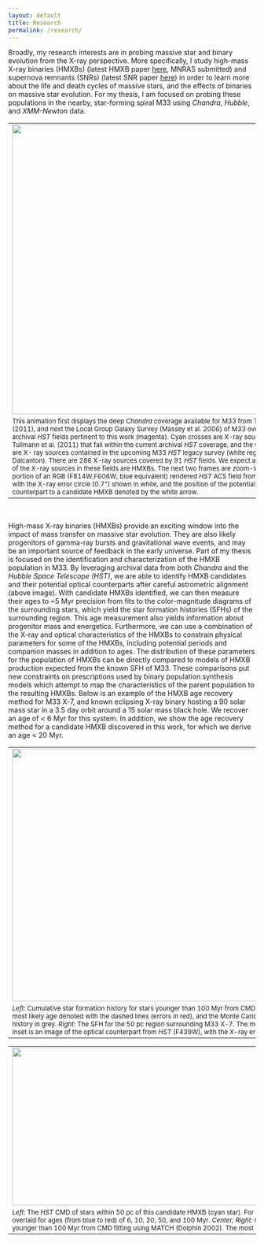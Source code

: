 ```yaml
---
layout: default
title: Research
permalink: /research/
---
```



Broadly, my research interests are in probing massive star and binary evolution from the X-ray perspective. More specifically, I study high-mass X-ray binaries (HMXBs) (latest HMXB paper [here](../docs/m33hmxp_paper.pdf), MNRAS submitted) and supernova remnants (SNRs) (latest SNR paper [here](https://arxiv.org/abs/1708.01239)) in order to learn more about the life and death cycles of massive stars, and the effects of binaries on massive star evolution. For my thesis, I am focused on probing these populations in the nearby, star-forming spiral M33 using *Chandra*, *Hubble*, and *XMM-Newton* data.

<table class="image" align="center">
<tr><td><img src="../images/m33coverage.gif" height="588px" width="600px"></td></tr>
<tr><td class="caption" style="width: 345px"><font size="2">This animation first displays the deep <i>Chandra</i> coverage available for M33 from Tullmann et al. (2011), and next the Local Group Galaxy Survey (Massey et al. 2006) of M33 overlaid with the archival <i>HST</i> fields pertinent to this work (magenta). Cyan crosses are X-ray sources from Tullmann et al. (2011) that fall within the current archival <i>HST</i> coverage, and the white crosses are X- ray sources contained in the upcoming M33 <i>HST</i> legacy survey (white regions; PI: J. Dalcanton). There are 286 X-ray sources covered by 91 <i>HST</i> fields. We expect approximately 40 of the X-ray sources in these fields are HMXBs. The next two frames are zoom-ins on one portion of an RGB (F814W,F606W, blue equivalent) rendered <i>HST</i> ACS field from the disk of M33 with the X-ray error circle (0.7") shown in white, and the position of the potential optical counterpart to a candidate HMXB denoted by the white arrow.</font></td></tr>
</table><br>


High-mass X-ray binaries (HMXBs) provide an exciting window into the impact of mass transfer on massive star evolution. They are also likely progenitors of gamma-ray bursts and gravitational wave events, and may be an important source of feedback in the early universe. Part of my thesis is focused on the identification and characterization of the HMXB population in M33. By leveraging archival data from both *Chandra* and the *Hubble Space Telescope (HST)*, we are able to identify HMXB candidates and their potential optical counterparts after careful astrometric alignment (above image). With candidate HMXBs identified, we can then measure their ages to ~5 Myr precision from fits to the color-magnitude diagrams of the surrounding stars, which yield the star formation histories (SFHs) of the surrounding region. This age measurement also yields information about progenitor mass and energetics. Furthermore, we can use a combination of the X-ray and optical characteristics of the HMXBs to constrain physical parameters for some of the HMXBs, including potential periods and companion masses in addition to ages. The distribution of these parameters for the population of HMXBs can be directly compared to models of HMXB production expected from the known SFH of M33. These comparisons put new constraints on prescriptions used by binary population synthesis models which attempt to map the characteristics of the parent population to the resulting HMXBs. Below is an example of the HMXB age recovery method for M33 X-7, and known eclipsing X-ray binary hosting a 90 solar mass star in a 3.5 day orbit around a 15 solar mass black hole. We recover an age of < 6 Myr for this system. In addition, we show the age recovery method for a candidate HMXB discovered in this work, for which we derive an age
< 20 Myr.<br>


<table class="image" align="center">
<tr><td><img src="../images/hmxb225_ex.png" height="513px" width="800px"></td></tr>
<tr><td class="caption" style="width: 345px"><font size="2"><i>Left</i>: Cumulative star formation history for stars younger than 100 Myr from CMD fitting using MATCH (Dolphin 2002), with the most likely age denoted with the dashed lines (errors in red), and the Monte Carlo derived errors on the cumulative star formation history in grey. <i>Right</i>: The SFH for the 50 pc region surrounding M33 X-7. The most likely age for this HMXB candidate is < 6 Myr. Inset is an image of the optical counterpart from <i>HST</i> (F439W), with the X-ray error circle in cyan.</font></td></tr>

<table class="image" align="center">
<tr><td><img src="../images/hmxb272_ex.png" height="320px" width="800px"></td></tr>
<tr><td class="caption" style="width: 345px"><font size="2"><i>Left</i>: The <i>HST</i> CMD of stars within 50 pc of this candidate HMXB (cyan star). For reference isochrones from the Padova group are overlaid for ages (from blue to red) of 6, 10, 20, 50, and 100 Myr. <i>Center, Right</i>: Cumulative star formation history for stars younger than 100 Myr from CMD fitting using MATCH (Dolphin 2002). The most likely age for this HMXB candidate is < 20 Myr.</font></td></tr>
